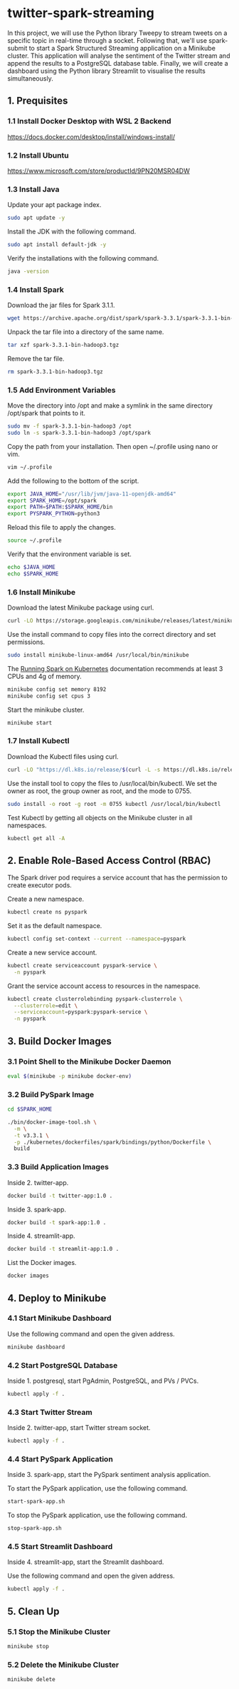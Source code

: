 # twitter-spark-streaming

In this project, we will use the Python library Tweepy to stream tweets on a specific topic in real-time through a socket. Following that, we'll use spark-submit to start a Spark Structured Streaming application on a Minikube cluster. This application will analyse the sentiment of the Twitter stream and append the results to a PostgreSQL database table. Finally, we will create a dashboard using the Python library Streamlit to visualise the results simultaneously.

## 1. Prequisites

### 1.1  Install Docker Desktop with WSL 2 Backend

<https://docs.docker.com/desktop/install/windows-install/>

### 1.2 Install Ubuntu

<https://www.microsoft.com/store/productId/9PN20MSR04DW>

### 1.3 Install Java

Update your apt package index.

```bash
sudo apt update -y
```

Install the JDK with the following command.

```bash
sudo apt install default-jdk -y
```

Verify the installations with the following command.

```bash
java -version
```

### 1.4 Install Spark

Download the jar files for Spark 3.1.1.

```bash
wget https://archive.apache.org/dist/spark/spark-3.3.1/spark-3.3.1-bin-hadoop3.tgz
```

Unpack the tar file into a directory of the same name.

```bash
tar xzf spark-3.3.1-bin-hadoop3.tgz
```

Remove the tar file.

```bash
rm spark-3.3.1-bin-hadoop3.tgz
```

### 1.5 Add Environment Variables

Move the directory into /opt and make a symlink in the same directory /opt/spark that points to it.

```bash
sudo mv -f spark-3.3.1-bin-hadoop3 /opt
sudo ln -s spark-3.3.1-bin-hadoop3 /opt/spark
```

Copy the path from your installation. Then open ~/.profile using nano or vim.

```bash
vim ~/.profile
```

Add the following to the bottom of the script.

```bash
export JAVA_HOME="/usr/lib/jvm/java-11-openjdk-amd64"
export SPARK_HOME=/opt/spark
export PATH=$PATH:$SPARK_HOME/bin
export PYSPARK_PYTHON=python3
```

Reload this file to apply the changes.

```bash
source ~/.profile
```

Verify that the environment variable is set.

```bash
echo $JAVA_HOME
echo $SPARK_HOME
```

### 1.6 Install Minikube

Download the latest Minikube package using curl.

```bash
curl -LO https://storage.googleapis.com/minikube/releases/latest/minikube-linux-amd64
```

Use the install command to copy files into the correct directory and set permissions.

```bash
sudo install minikube-linux-amd64 /usr/local/bin/minikube
```

The [Running Spark on Kubernetes](https://spark.apache.org/docs/latest/running-on-kubernetes.html#prerequisites) documentation recommends at least 3 CPUs and 4g of memory.

```bash
minikube config set memory 8192
minikube config set cpus 3
```

Start the minikube cluster.

```bash
minikube start
```

### 1.7 Install Kubectl

Download the Kubectl files using curl.

```bash
curl -LO "https://dl.k8s.io/release/$(curl -L -s https://dl.k8s.io/release/stable.txt)/bin/linux/amd64/kubectl"
```

Use the install tool to copy the files to /usr/local/bin/kubectl. We set the owner as root, the group owner as root, and the mode to 0755.

```bash
sudo install -o root -g root -m 0755 kubectl /usr/local/bin/kubectl
```

Test Kubectl by getting all objects on the Minikube cluster in all namespaces.

```bash
kubectl get all -A
```

## 2. Enable Role-Based Access Control (RBAC)

The Spark driver pod requires a service account that has the permission to create executor pods.

Create a new namespace.

```bash
kubectl create ns pyspark
```

Set it as the default namespace.

```bash
kubectl config set-context --current --namespace=pyspark
```

Create a new service account.

```bash
kubectl create serviceaccount pyspark-service \
  -n pyspark
```

Grant the service account access to resources in the namespace.

```bash
kubectl create clusterrolebinding pyspark-clusterrole \
  --clusterrole=edit \
  --serviceaccount=pyspark:pyspark-service \
  -n pyspark
```

## 3. Build Docker Images

### 3.1 Point Shell to the Minikube Docker Daemon

```bash
eval $(minikube -p minikube docker-env)
```

### 3.2 Build PySpark Image

```bash
cd $SPARK_HOME
```

```bash
./bin/docker-image-tool.sh \
  -m \
  -t v3.3.1 \
  -p ./kubernetes/dockerfiles/spark/bindings/python/Dockerfile \
  build
```

### 3.3 Build Application Images

Inside 2. twitter-app.

```bash
docker build -t twitter-app:1.0 .
```

Inside 3. spark-app.

```bash
docker build -t spark-app:1.0 .
```

Inside 4. streamlit-app.

```bash
docker build -t streamlit-app:1.0 .
```

List the Docker images.

```bash
docker images
```

## 4. Deploy to Minikube

### 4.1 Start Minikube Dashboard

Use the following command and open the given address.

```bash
minikube dashboard
```

### 4.2 Start PostgreSQL Database

Inside 1. postgresql, start PgAdmin, PostgreSQL, and PVs / PVCs.

```bash
kubectl apply -f .
```

### 4.3 Start Twitter Stream

Inside 2. twitter-app, start Twitter stream socket.

```bash
kubectl apply -f .
```

### 4.4 Start PySpark Application

Inside 3. spark-app, start the PySpark sentiment analysis application.

To start the PySpark application, use the following command.

```bash
start-spark-app.sh
```

To stop the PySpark application, use the following command.

```bash
stop-spark-app.sh
```

### 4.5 Start Streamlit Dashboard

Inside 4. streamlit-app, start the Streamlit dashboard.

Use the following command and open the given address.

```bash
kubectl apply -f .
```

## 5. Clean Up

### 5.1 Stop the Minikube Cluster

```bash
minikube stop
```

### 5.2 Delete the Minikube Cluster

```bash
minikube delete
```
